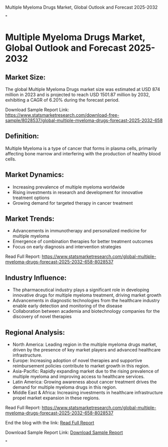Multiple Myeloma Drugs Market, Global Outlook and Forecast 2025-2032

"<html>
<body>
<h1>Multiple Myeloma Drugs Market, Global Outlook and Forecast 2025-2032</h1>

<h2>Market Size:</h2>
<p>The global Multiple Myeloma Drugs market size was estimated at USD 874 million in 2023 and is projected to reach USD 1501.87 million by 2032, exhibiting a CAGR of 6.20% during the forecast period.</p>
<p>Download Sample Report Link: <a href='https://www.statsmarketresearch.com/download-free-sample/8028537/global-multiple-myeloma-drugs-forecast-2025-2032-658'>https://www.statsmarketresearch.com/download-free-sample/8028537/global-multiple-myeloma-drugs-forecast-2025-2032-658</a></p>

<h2>Definition:</h2>
<p>Multiple Myeloma is a type of cancer that forms in plasma cells, primarily affecting bone marrow and interfering with the production of healthy blood cells.</p>

<h2>Market Dynamics:</h2>
<ul>
<li>Increasing prevalence of multiple myeloma worldwide</li>
<li>Rising investments in research and development for innovative treatment options</li>
<li>Growing demand for targeted therapy in cancer treatment</li>
</ul>

<h2>Market Trends:</h2>
<ul>
<li>Advancements in immunotherapy and personalized medicine for multiple myeloma</li>
<li>Emergence of combination therapies for better treatment outcomes</li>
<li>Focus on early diagnosis and intervention strategies</li>
</ul>
<p>Read Full Report: <a href='https://www.statsmarketresearch.com/global-multiple-myeloma-drugs-forecast-2025-2032-658-8028537'>https://www.statsmarketresearch.com/global-multiple-myeloma-drugs-forecast-2025-2032-658-8028537</a></p>

<h2>Industry Influence:</h2>
<ul>
<li>The pharmaceutical industry plays a significant role in developing innovative drugs for multiple myeloma treatment, driving market growth</li>
<li>Advancements in diagnostic technologies from the healthcare industry enable early detection and monitoring of the disease</li>
<li>Collaboration between academia and biotechnology companies for the discovery of novel therapies</li>
</ul>

<h2>Regional Analysis:</h2>
<ul>
<li>North America: Leading region in the multiple myeloma drugs market, driven by the presence of key market players and advanced healthcare infrastructure.</li>
<li>Europe: Increasing adoption of novel therapies and supportive reimbursement policies contribute to market growth in this region.</li>
<li>Asia-Pacific: Rapidly expanding market due to the rising prevalence of multiple myeloma and improving access to healthcare services.</li>
<li>Latin America: Growing awareness about cancer treatment drives the demand for multiple myeloma drugs in this region.</li>
<li>Middle East & Africa: Increasing investments in healthcare infrastructure propel market expansion in these regions.</li>
</ul>
<p>Read Full Report: <a href='https://www.statsmarketresearch.com/global-multiple-myeloma-drugs-forecast-2025-2032-658-8028537'>https://www.statsmarketresearch.com/global-multiple-myeloma-drugs-forecast-2025-2032-658-8028537</a></p>

<p>End the blog with the link: <a href='https://www.statsmarketresearch.com/global-multiple-myeloma-drugs-forecast-2025-2032-658-8028537'>Read Full Report</a></p>
<p>Download Sample Report Link: <a href='https://www.statsmarketresearch.com/download-free-sample/8028537/global-multiple-myeloma-drugs-forecast-2025-2032-658'>Download Sample Report</a></p>
</body>
</html>
</html>"
